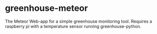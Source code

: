 # greenhouse-meteor
The Meteor Web-app for a simple greenhouse monitoring tool. Requires a raspberry pi with a temperature sensor running greenhouse-python.


